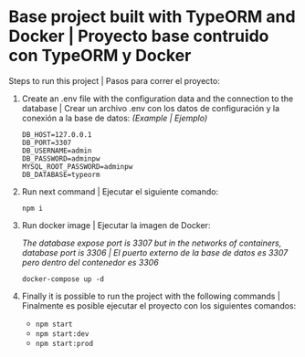 # Base project built with TypeORM and Docker | Proyecto base contruido con TypeORM y Docker
  
Steps to run this project | Pasos para correr el proyecto:

 1. Create an .env file with the configuration data and the connection to the database | Crear un archivo .env con los datos de configuración y la conexión a la base de datos:
 *(Example | Ejemplo)*
	```
	DB_HOST=127.0.0.1
	DB_PORT=3307
	DB_USERNAME=admin
	DB_PASSWORD=adminpw
	MYSQL_ROOT_PASSWORD=adminpw
	DB_DATABASE=typeorm
	```

 2. Run next command | Ejecutar el siguiente comando:
	
    `npm i`

3. Run docker image | Ejecutar la imagen de Docker:
	
    *The database expose port is 3307 but in the networks of containers, database port is 3306 | El puerto externo de la base de datos es 3307 pero dentro del contenedor es 3306*

	  `docker-compose up -d`
 
4. Finally it is possible to run the project with the following commands | Finalmente es posible ejecutar el proyecto con los siguientes comandos:

	- `npm start`
	- `npm start:dev`
	- `npm start:prod`
